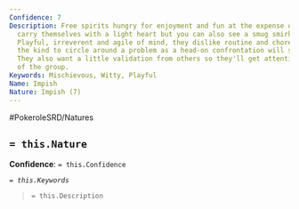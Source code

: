 ```yaml
---
Confidence: 7
Description: Free spirits hungry for enjoyment and fun at the expense of others. They
  carry themselves with a light heart but you can also see a smug smirk on their faces.
  Playful, irreverent and agile of mind, they dislike routine and chores. They are
  the kind to circle around a problem as a head-on confrontation will stress them.
  They also want a little validation from others so they'll get attention as the pranksters
  of the group.
Keywords: Mischievous, Witty, Playful
Name: Impish
Nature: Impish (7)
---
```


#PokeroleSRD/Natures

## `= this.Nature`

**Confidence**: `= this.Confidence`

*`= this.Keywords`*

> `= this.Description`